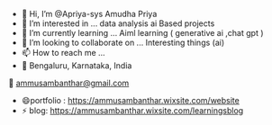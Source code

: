 - 👋 Hi, I’m @Apriya-sys
  Amudha Priya 
- 👀 I’m interested in ...
 data analysis ai Based projects 
- 🌱 I’m currently learning ...
  Aiml learning ( generative ai ,chat gpt )
- 💞️ I’m looking to collaborate on ...
 Interesting things (ai)
- 📫 How to reach me ...
-  📍 Bengaluru, Karnataka, India
  
📧 ammusambanthar@gmail.com
  
- 😄portfolio : https://ammusambanthar.wixsite.com/website
- ⚡ blog: https://ammusambanthar.wixsite.com/learningsblog

<!---
Apriya-sys/Apriya-sys is a ✨ special ✨ repository because its `README.md` (this file) appears on your GitHub profile.
You can click the Preview link to take a look at your changes.
--->
